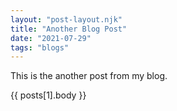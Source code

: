 ```yaml
---
layout: "post-layout.njk"
title: "Another Blog Post"
date: "2021-07-29"
tags: "blogs"
---
```



This is the another post from  my blog.

<!-- Excerpt Start -->
{{ posts[1].body }}
<!-- Excerpt End -->